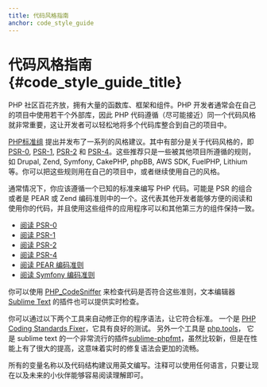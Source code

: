 ```yaml
---
title: 代码风格指南
anchor: code_style_guide
---
```


# 代码风格指南 {#code_style_guide_title}

PHP 社区百花齐放，拥有大量的函数库、框架和组件。PHP 开发者通常会在自己的项目中使用若干个外部库，因此 PHP 代码遵循（尽可能接近）同一个代码风格就非常重要，这让开发者可以轻松地将多个代码库整合到自己的项目中。

[PHP标准组][fig] 提出并发布了一系列的风格建议。其中有部分是关于代码风格的，即 [PSR-0][psr0], [PSR-1][psr1], [PSR-2][psr2] 和 [PSR-4][psr4]。这些推荐只是一些被其他项目所遵循的规则，如 Drupal, Zend, Symfony, CakePHP, phpBB, AWS SDK, FuelPHP, Lithium 等。你可以把这些规则用在自己的项目中，或者继续使用自己的风格。

通常情况下，你应该遵循一个已知的标准来编写 PHP 代码。可能是 PSR 的组合或者是 PEAR 或 Zend 编码准则中的一个。这代表其他开发者能够方便的阅读和使用你的代码，并且使用这些组件的应用程序可以和其他第三方的组件保持一致。

* [阅读 PSR-0][psr0]
* [阅读 PSR-1][psr1]
* [阅读 PSR-2][psr2]
* [阅读 PSR-4][psr4]
* [阅读 PEAR 编码准则][pear-cs]
* [阅读 Symfony 编码准则][symfony-cs]

你可以使用 [PHP_CodeSniffer][phpcs] 来检查代码是否符合这些准则，文本编辑器 [Sublime Text][st-cs] 的插件也可以提供实时检查。

你可以通过以下两个工具来自动修正你的程序语法，让它符合标准。
一个是 [PHP Coding Standards Fixer][phpcsfixer]，它具有良好的测试。
另外一个工具是 [php.tools][phptools]， 它是 sublime text 的一个非常流行的插件[sublime-phpfmt][sublime-phpfmt]，虽然比较新，但是在性能上有了很大的提高，这意味着实时的修复语法会更加的流畅。

所有的变量名称以及代码结构建议用英文编写。注释可以使用任何语言，只要让现在以及未来的小伙伴能够容易阅读理解即可。


[fig]: http://www.php-fig.org/
[psr0]: https://github.com/php-fig/fig-standards/blob/master/accepted/PSR-0.md
[psr1]: https://github.com/php-fig/fig-standards/blob/master/accepted/PSR-1-basic-coding-standard.md
[psr2]: https://github.com/php-fig/fig-standards/blob/master/accepted/PSR-2-coding-style-guide.md
[psr4]: https://github.com/php-fig/fig-standards/blob/master/accepted/PSR-4-autoloader.md
[pear-cs]: http://pear.php.net/manual/en/standards.php
[symfony-cs]: http://symfony.com/doc/current/contributing/code/standards.html
[phpcs]: http://pear.php.net/package/PHP_CodeSniffer/
[st-cs]: https://github.com/benmatselby/sublime-phpcs
[phpcsfixer]: http://cs.sensiolabs.org/
[phptools]: https://github.com/dericofilho/php.tools
[sublime-phpfmt]: https://github.com/dericofilho/sublime-phpfmt
